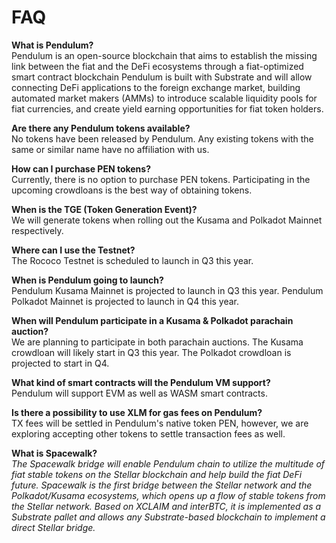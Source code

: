 # FAQ

**What is Pendulum?** \
Pendulum is an open-source blockchain that aims to establish the missing link between the fiat and the DeFi ecosystems through a fiat-optimized smart contract blockchain Pendulum is built with Substrate and will allow connecting DeFi applications to the foreign exchange market, building automated market makers (AMMs) to introduce scalable liquidity pools for fiat currencies, and create yield earning opportunities for fiat token holders.

**Are there any Pendulum tokens available?** \
No tokens have been released by Pendulum. Any existing tokens with the same or similar name have no affiliation with us.

**How can I purchase PEN tokens?** \
Currently, there is no option to purchase PEN tokens. Participating in the upcoming crowdloans is the best way of obtaining tokens.

**When is the TGE (Token Generation Event)?** \
We will generate tokens when rolling out the Kusama and Polkadot Mainnet respectively.

**Where can I use the Testnet?** \
The Rococo Testnet is scheduled to launch in Q3 this year.

**When is Pendulum going to launch?** \
Pendulum Kusama Mainnet is projected to launch in Q3 this year. Pendulum Polkadot Mainnet is projected to launch in Q4 this year.

**When will Pendulum participate in a Kusama & Polkadot parachain auction?** \
We are planning to participate in both parachain auctions. The Kusama crowdloan will likely start in Q3 this year. The Polkadot crowdloan is projected to start in Q4.

**What kind of smart contracts will the Pendulum VM support?** \
Pendulum will support EVM as well as WASM smart contracts.

**Is there a possibility to use XLM for gas fees on Pendulum?** \
TX fees will be settled in Pendulum's native token PEN, however, we are exploring accepting other tokens to settle transaction fees as well.

**What is Spacewalk?** \
_The Spacewalk bridge will enable Pendulum chain to utilize the multitude of fiat stable tokens on the Stellar blockchain and help build the fiat DeFi future. Spacewalk is the first bridge between the Stellar network and the Polkadot/Kusama ecosystems, which opens up a flow of stable tokens from the Stellar network. Based on XCLAIM and interBTC, it is implemented as a Substrate pallet and allows any Substrate-based blockchain to implement a direct Stellar bridge._
